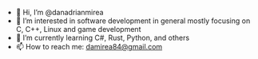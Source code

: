 - 👋 Hi, I’m @danadrianmirea
- 👀 I’m interested in software development in general mostly focusing on C, C++, Linux and game development
- 🌱 I’m currently learning C#, Rust, Python, and others
- 📫 How to reach me: damirea84@gmail.com

<!---
danadrianmirea/danadrianmirea is a ✨ special ✨ repository because its `README.md` (this file) appears on your GitHub profile.
You can click the Preview link to take a look at your changes.
--->
